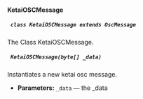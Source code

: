 #### KetaiOSCMessage

##### ` class KetaiOSCMessage extends OscMessage`

The Class KetaiOSCMessage.

##### ` KetaiOSCMessage(byte[] _data)`

Instantiates a new ketai osc message.

 * **Parameters:** `_data` — the _data
